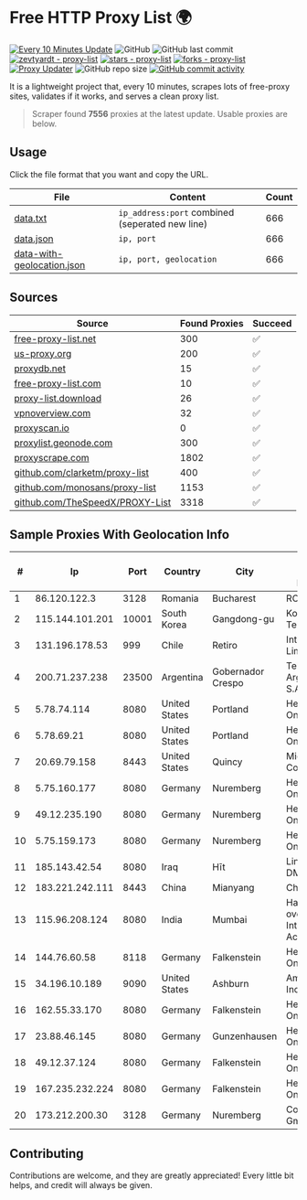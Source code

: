 
# Free HTTP Proxy List 🌍

[![Every 10 Minutes Update](https://github.com/mertguvencli/http-proxy-list/actions/workflows/main.yml/badge.svg?branch=main)](https://github.com/mertguvencli/http-proxy-list/actions/workflows/main.yml)
![GitHub](https://img.shields.io/github/license/mertguvencli/http-proxy-list)
![GitHub last commit](https://img.shields.io/github/last-commit/mertguvencli/http-proxy-list)
[![zevtyardt - proxy-list](https://img.shields.io/static/v1?label=zevtyardt&message=proxy-list&color=blue&logo=github)](https://github.com/zevtyardt/proxy-list "Go to GitHub repo")
[![stars - proxy-list](https://img.shields.io/github/stars/zevtyardt/proxy-list?style=social)](https://github.com/zevtyardt/proxy-list)
[![forks - proxy-list](https://img.shields.io/github/forks/zevtyardt/proxy-list?style=social)](https://github.com/zevtyardt/proxy-list)
[![Proxy Updater](https://github.com/zevtyardt/proxy-list/workflows/Proxy%20Updater/badge.svg)](https://github.com/zevtyardt/proxy-list/actions?query=workflow:"Proxy+Updater")
![GitHub repo size](https://img.shields.io/github/repo-size/zevtyardt/proxy-list)
[![GitHub commit activity](https://img.shields.io/github/commit-activity/m/zevtyardt/proxy-list?logo=commits)](https://github.com/zevtyardt/proxy-list/commits/main)

It is a lightweight project that, every 10 minutes, scrapes lots of free-proxy sites, validates if it works, and serves a clean proxy list.

> Scraper found **7556** proxies at the latest update. Usable proxies are below.

## Usage

Click the file format that you want and copy the URL.

|File|Content|Count|
|----|-------|-----|
|[data.txt](https://raw.githubusercontent.com/mertguvencli/http-proxy-list/main/proxy-list/data.txt)|`ip_address:port` combined (seperated new line)|666|
|[data.json](https://raw.githubusercontent.com/mertguvencli/http-proxy-list/main/proxy-list/data.json)|`ip, port`|666|
|[data-with-geolocation.json](https://raw.githubusercontent.com/mertguvencli/http-proxy-list/main/proxy-list/data-with-geolocation.json)|`ip, port, geolocation`|666|

## Sources

|Source|Found Proxies|Succeed|
|------|-------------|-------|
|[free-proxy-list.net](https://free-proxy-list.net)|300|✅|
|[us-proxy.org](https://www.us-proxy.org)|200|✅|
|[proxydb.net](http://proxydb.net)|15|✅|
|[free-proxy-list.com](https://free-proxy-list.com/?page=&port=&type%5B%5D=http&type%5B%5D=https&up_time=0&search=Search)|10|✅|
|[proxy-list.download](https://www.proxy-list.download/HTTP)|26|✅|
|[vpnoverview.com](https://vpnoverview.com/privacy/anonymous-browsing/free-proxy-servers)|32|✅|
|[proxyscan.io](https://www.proxyscan.io)|0|✅|
|[proxylist.geonode.com](https://proxylist.geonode.com/api/proxy-list?limit=300&page=1&sort_by=lastChecked&sort_type=desc&protocols=http,https)|300|✅|
|[proxyscrape.com](https://api.proxyscrape.com/v2/?request=displayproxies&protocol=http&timeout=10000&country=all&ssl=all&anonymity=all)|1802|✅|
|[github.com/clarketm/proxy-list](https://raw.githubusercontent.com/clarketm/proxy-list/master/proxy-list-raw.txt)|400|✅|
|[github.com/monosans/proxy-list](https://raw.githubusercontent.com/monosans/proxy-list/main/proxies/http.txt)|1153|✅|
|[github.com/TheSpeedX/PROXY-List](https://raw.githubusercontent.com/TheSpeedX/PROXY-List/master/http.txt)|3318|✅|


## Sample Proxies With Geolocation Info

|#|Ip|Port|Country|City|Internet Service Provider|
|-|--|----|-------|----|-------------------------|
|1|86.120.122.3|3128|Romania|Bucharest|RCS & RDS|
|2|115.144.101.201|10001|South Korea|Gangdong-gu|Korea Telecom|
|3|131.196.178.53|999|Chile|Retiro|Intersur Limitada|
|4|200.71.237.238|23500|Argentina|Gobernador Crespo|Telecom Argentina S.A.|
|5|5.78.74.114|8080|United States|Portland|Hetzner Online GmbH|
|6|5.78.69.21|8080|United States|Portland|Hetzner Online GmbH|
|7|20.69.79.158|8443|United States|Quincy|Microsoft Corporation|
|8|5.75.160.177|8080|Germany|Nuremberg|Hetzner Online GmbH|
|9|49.12.235.190|8080|Germany|Nuremberg|Hetzner Online GmbH|
|10|5.75.159.173|8080|Germany|Nuremberg|Hetzner Online GmbH|
|11|185.143.42.54|8080|Iraq|Hīt|LinkiWay DMCC|
|12|183.221.242.111|8443|China|Mianyang|China Mobile|
|13|115.96.208.124|8080|India|Mumbai|Hathway IP over Cable Internet Access|
|14|144.76.60.58|8118|Germany|Falkenstein|Hetzner Online GmbH|
|15|34.196.10.189|9090|United States|Ashburn|Amazon.com, Inc.|
|16|162.55.33.170|8080|Germany|Falkenstein|Hetzner Online GmbH|
|17|23.88.46.145|8080|Germany|Gunzenhausen|Hetzner Online GmbH|
|18|49.12.37.124|8080|Germany|Falkenstein|Hetzner Online GmbH|
|19|167.235.232.224|8080|Germany|Falkenstein|Hetzner Online GmbH|
|20|173.212.200.30|3128|Germany|Nuremberg|Contabo GmbH|



## Contributing

Contributions are welcome, and they are greatly appreciated! Every
little bit helps, and credit will always be given.

